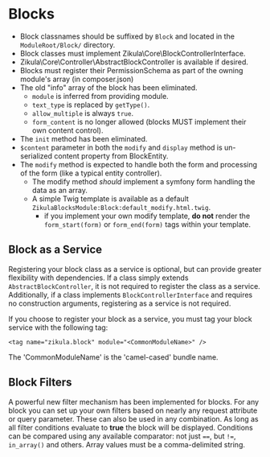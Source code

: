 Blocks
======

 - Block classnames should be suffixed by `Block` and located in the `ModuleRoot/Block/` directory.
 - Block classes must implement Zikula\Core\BlockControllerInterface.
 - Zikula\Core\Controller\AbstractBlockController is available if desired.
 - Blocks must register their PermissionSchema as part of the owning module's array (in composer.json)
 - The old "info" array of the block has been eliminated.
    - `module` is inferred from providing module.
    - `text_type` is replaced by `getType()`.
    - `allow_multiple` is always `true`.
    - `form_content` is no longer allowed (blocks MUST implement their own content control).
 - The `init` method has been eliminated.
 - `$content` parameter in both the `modify` and `display` method is un-serialized content property from BlockEntity.
 - The `modify` method is expected to handle both the form and processing of the form (like a typical entity controller).
    - The modify method _should_ implement a symfony form handling the data as an array.
    - A simple Twig template is available as a default `ZikulaBlocksModule:Block:default_modify.html.twig`.
        - if you implement your own modify template, **do not** render the `form_start(form)` or `form_end(form)`
          tags within your template.


Block as a Service
------------------

Registering your block class as a service is optional, but can provide greater flexibility with dependencies. If a class
simply extends `AbstractBlockController`, it is not required to register the class as a service. Additionally, if a
class implements `BlockControllerInterface` and requires no construction arguments, registering as a service is
not required.

If you choose to register your block as a service, you must tag your block service with the following tag:

    <tag name="zikula.block" module="<CommonModuleName>" />

The 'CommonModuleName' is the 'camel-cased' bundle name.


Block Filters
-------------

A powerful new filter mechanism has been implemented for blocks. For any block you can set up your own filters based on 
nearly any request attribute or query parameter. These can also be used in any combination. As long as all
filter conditions evaluate to **true** the block will be displayed. Conditions can be compared using any available
comparator: not just `==`, but `!=`, `in_array()` and others. Array values must be a comma-delimited string.
